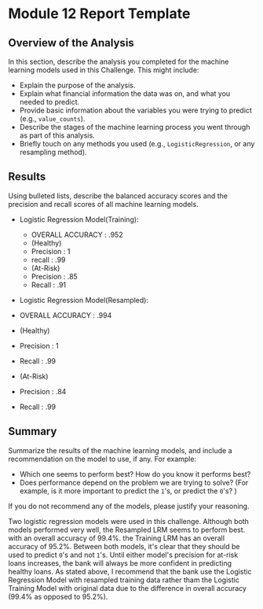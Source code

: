 # Module 12 Report Template

## Overview of the Analysis

In this section, describe the analysis you completed for the machine learning models used in this Challenge. This might include:

* Explain the purpose of the analysis.
* Explain what financial information the data was on, and what you needed to predict.
* Provide basic information about the variables you were trying to predict (e.g., `value_counts`).
* Describe the stages of the machine learning process you went through as part of this analysis.
* Briefly touch on any methods you used (e.g., `LogisticRegression`, or any resampling method).

## Results

Using bulleted lists, describe the balanced accuracy scores and the precision and recall scores of all machine learning models.

* Logistic Regression Model(Training): 
  * OVERALL ACCURACY : .952
  * (Healthy)
  * Precision : 1
  * recall : .99
  * (At-Risk)
  * Precision : .85
  * Recall : .91


* Logistic Regression Model(Resampled):
* OVERALL ACCURACY : .994
* (Healthy)
* Precision : 1
* Recall : .99
* (At-Risk)
* Precision : .84
* Recall : .99

## Summary

Summarize the results of the machine learning models, and include a recommendation on the model to use, if any. For example:
* Which one seems to perform best? How do you know it performs best?
* Does performance depend on the problem we are trying to solve? (For example, is it more important to predict the `1`'s, or predict the `0`'s? )

If you do not recommend any of the models, please justify your reasoning.

Two logistic regression models were used in this challenge. Although both models performed very well, the Resampled LRM seems to perform best. with an overall accuracy of 99.4%. the Training LRM has an overall accuracy of 95.2%. Between both models, it's clear that they should be used to predict `0`'s and not `1`'s. Until either model's precision for at-risk loans increases, the bank will always be more confident in predicting healthy loans. As stated above, I recommend that the bank use the Logistic Regression Model with resampled training data rather tham the Logistic Training Model with original data due to the difference in overall accuracy (99.4% as opposed to 95.2%).